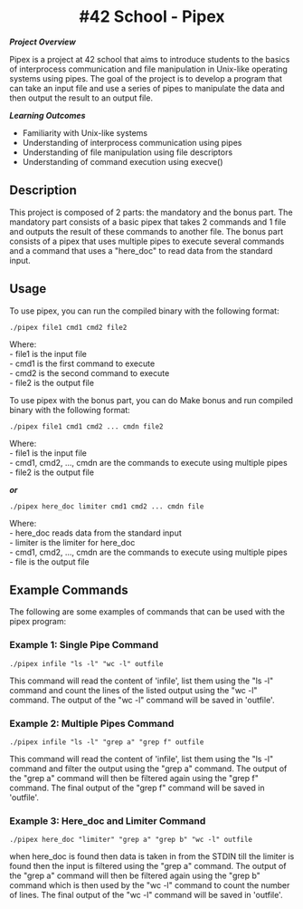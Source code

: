 <h1 align="center">
#42 School - Pipex
</h1>

<p>
	<b><i>Project Overview</i></b><br>
</p>
Pipex is a project at 42 school that aims to introduce students to the basics of interprocess communication and file manipulation in Unix-like 
operating systems using pipes. The goal of the project is to develop a program that can take an input file and use a series of pipes 
to manipulate the data and then output the result to an output file.

<p>
	<b><i>Learning Outcomes</i></b><br>
</p>
<ul>
<li>Familiarity with Unix-like systems</li>
<li>Understanding of interprocess communication using pipes</li>
<li>Understanding of file manipulation using file descriptors</li>
<li>Understanding of command execution using execve()</li>
</ul>


<body>
	<h2>Description</h2>
	<p>
		 This project is composed of 2 parts: the mandatory and the bonus part. The mandatory part consists of a basic pipex that takes 2 commands and 1 file and outputs the result of these commands to another file. The bonus part consists of a pipex that uses multiple pipes to execute several commands and a command that uses a "here_doc" to read data from the standard input.
	</p>
	<h2>Usage</h2>
	<p>
		To use pipex, you can run the compiled binary with the following format:<br>
		<pre><code>./pipex file1 cmd1 cmd2 file2</pre></code>
	</p>
	<p>
		Where:<br>
		- file1 is the input file<br>
		- cmd1 is the first command to execute<br>
		- cmd2 is the second command to execute<br>
		- file2 is the output file<br>
	</p>
	<p>
		To use pipex with the bonus part, you can do Make bonus and run compiled binary with the following format:<br>
		<pre><code>./pipex file1 cmd1 cmd2 ... cmdn file2 </pre></code>
		<p>
		Where:<br>
		- file1 is the input file<br>
		- cmd1, cmd2, ..., cmdn are the commands to execute using multiple pipes<br>
		- file2 is the output file<br>
	</p>
		<p>
	<b><i>or</i></b><br>
</p>
		<pre><code>./pipex here_doc limiter cmd1 cmd2 ... cmdn file </pre></code>
	</p>
	<p>
		Where:<br>
		- here_doc reads data from the standard input<br>
		- limiter is the limiter for here_doc<br>
		- cmd1, cmd2, ..., cmdn are the commands to execute using multiple pipes<br>
		- file is the output file<br>
	</p>

<h2>Example Commands</h2>
<p>The following are some examples of commands that can be used with the pipex program:</p>

<h3>Example 1: Single Pipe Command</h3>
<pre><code>./pipex infile "ls -l" "wc -l" outfile</code></pre>
<p>This command will read the content of 'infile', list them using the "ls -l" command and count the lines of the listed output using the "wc -l" command. The output of the "wc -l" command will be saved in 'outfile'.</p>

<h3>Example 2: Multiple Pipes Command</h3>
<pre><code>./pipex infile "ls -l" "grep a" "grep f" outfile</code></pre>
<p>This command will read the content of 'infile', list them using the "ls -l" command and filter the output using the "grep a" command. The output of the "grep a" command will then be filtered again using the "grep f" command. The final output of the "grep f" command will be saved in 'outfile'.</p>

<h3>Example 3: Here_doc and Limiter Command</h3>
<pre><code>./pipex here_doc "limiter" "grep a" "grep b" "wc -l" outfile</code></pre>
<p>when here_doc is found then data is taken in from the STDIN till the limiter is found then the input is filtered using the  "grep a" command. The output of the "grep a" command will then be filtered again using the "grep b" command which is then used by the "wc -l" command to count the number of lines. The final output of the "wc -l" command will be saved in 'outfile'.</p>
